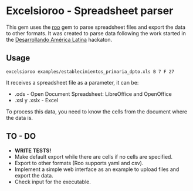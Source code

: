 # Excelsioroo - Spreadsheet parser

This gem uses the [roo](http://roo.rubyforge.org/ "roo") gem to parse spreadsheet files and export the data to other formats. It was created to parse data following the work started in the [Desarrollando América Latina](http://desarrollandoamerica.org) hackaton.

## Usage

```
excelsioroo examples/establecimientos_primaria_dpto.xls B 7 F 27
```

It receives a spreadsheet file as a parameter, it can be:
 * .ods - Open Document Spreadsheet: LibreOffice and OpenOffice
 * .xsl y .xslx - Excel

To process this data, you need to know the cells from the document where the data is.

## TO - DO
* **WRITE TESTS!**
* Make default export while there are cells if no cells are specified.
* Export to other formats (Roo supports yaml and csv).
* Implement a simple web interface as an example to upload files and export the data.
* Check input for the executable.
